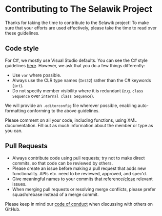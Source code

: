 # Contributing to The Selawik Project
Thanks for taking the time to contribute to the Selawik project! To make sure that your efforts are used effectively, please take the time to read over these guidelines.

## Code style 
For C#, we mostly use Visual Studio defaults. You can see the C# style guidelines [here](https://docs.microsoft.com/en-us/dotnet/csharp/programming-guide/inside-a-program/coding-conventions). However, we ask that you do a few things differently:

- Use `var` where possible.
- Always use the CLR type names (`Int32`) rather than the C# keywords (`int`).
- Do not specify member visibility where it is redundant (e.g. `class Sequence` over `internal class Sequence`).

We will provide an `.editorconfig` file wherever possible, enabling auto-formatting conforming to the above guidelines.

Please comment on all your code, including functions, using XML documentation. Fill out as much information about the member or type as you can.

## Pull Requests
- Always contribute code using pull requests; try not to make direct commits, so that code can be reviewed by others.
- Please create an issue before making a pull request that adds new functionality. APIs etc. need to be reviewed, approved, and spec'd.
- Give meaningful names to your commits that reference/[close](https://help.github.com/en/articles/closing-issues-using-keywords) relevant issues.
- When merging pull requests or resolving merge conflicts, please prefer squash/rebase instead of a merge commit.

Please keep in mind our [code of conduct](https://github.com/selawik/.github/blob/master/CODE_OF_CONDUCT.md) when discussing with others on GitHub.

